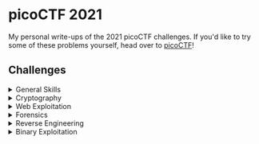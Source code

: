 # picoCTF 2021
My personal write-ups of the 2021 picoCTF challenges.
If you'd like to try some of these problems yourself, head over to [picoCTF](https://play.picoctf.org/practice)!

## Challenges

<details>

<summary>General Skills</summary>

| Title | Points | Solved | 
| ----- | :----: | :----: |
| [Obedient Cat](./General%20Skills/Obedient%20Cat/) | 5 | &check; |
| [Python Wrangling](./General%20Skills/Python%20Wrangling/) | 10 | &check; |
| [Wave a flag](./General%20Skills/Waving%20Flag/) | 10 | &check; |
| [Nice netcat...](./General%20Skills/Nice%20netcat.../) | 15 | &check; |
| [Static ain't always noise](./General%20Skills/Static%20ain't%20always%20noise/) | 20 | &check; |
| [Tab, Tab, Attack](./General%20Skills/Tab,%20Tab,%20Attack/) | 20 | &check; |
| [Magikarp Ground Mission](./General%20Skills/Magikarp%20Ground%20Mission/) | 30 | &check; |

</details>

<details>

<summary>Cryptography</summary>

| Title | Points | Solved | 
| ----- | :----: | :----: |
| [Mod 26](./Cryptography/Mod%2026/) | 10 | &check; |
| [Mind your Ps and Qs](./Cryptography/Mind%20your%20Ps%20and%20Qs/) | 20 | &check; |
| [Easy Peasy](./Cryptography/Easy%20Peasy/) | 40 | &check; |
| [New Caesar](./Cryptography/New%20Caesar/) | 60 | 
| [Mini RSA](./Cryptography/Mini%20RSA/) | 70 | 
| [Dachshund Attacks](./Cryptography/Dachshund%20Attacks/) | 80 | 
| [No Padding, No problem](./Cryptography/No%20Padding,%20No%20problem/) | 90 | 
| [Pixelated](./Cryptography/Pixelated/) | 100 | 
| [Play Nice](./Cryptography/Play%20Nice/) | 110 | 
| [Double DES](./Cryptography/Double%20DES/) | 120 | 
| [Compress and Attack](./Cryptography/Compress%20and%20Attack/) | 130 | 
| [Scrambled RSA](./Cryptography/Scrambled%20RSA/) | 140 | 
| [It's Not My Fault 1](./Cryptography/Its'%20Not%20My%20Fault/) | 300 | 
| [New Vignere](./Cryptography/New%20Vignere/) | 300 | 
| [Clouds](./Cryptography/Clouds/) | 300 | 

</details>

<details>

<summary>Web Exploitation</summary>

| Title | Points | Solved | 
| ----- | :----: | :----: |
| [GET aHEAD](./Web%20Exploitation/GET%20aHEAD/) | 20 | &check; |
| [Cookies](./Web%20Exploitation/Cookies/) | 40 | &check; |
| [Scavenger Hunt](./Web%20Exploitation/Scavenger%20Hunt/) | 50 | 
| [Some Assembly Required 1](./Web%20Exploitation/Some%20Assembly%20Required%201/) | 70 | 
| [More Cookies](./Web%20Exploitation/More%20Cookies/) | 90 | 
| [It is my Birthday](./Web%20Exploitation/It%20is%20my%20Birthday/) | 100 | 
| [Who are you?](./Web%20Exploitation/Who%20are%20you/) | 100 | 
| [Some Assembly Required 2](./Web%20Exploitation/Some%20Assembly%20Required%202/) | 110 | 
| [Super Serial](./Web%20Exploitation/Super%20Serial/) | 130 | 
| [Most Cookies](./Web%20Exploitation/Most%20Cookies/) | 150 | 
| [Some Assembly Required 3](./Web%20Exploitation/Some%20Assembly%20Required%203/) | 160 | 
| [Web Gauntlet 2](./Web%20Exploitation/Web%20Gauntlet%202/) | 170 | 
| [Some Assembly Required 4](./Web%20Exploitation/Some%20Assembly%20Required%204/) | 200 | 
| [X marks the spot](./Web%20Exploitation/X%20marks%20the%20spot/) | 250 | 
| [Web Gauntlet 3](./Web%20Exploitation/Web%20Gauntlet%203/) | 300 | 
| [Bithug](./Web%20Exploitation/Bithub/) | 500 | 

</details>

<details>

<summary>Forensics</summary>

| Title | Points | Solved | 
| ----- | :----: | :----: |
| [information](./Forensics/information/) | 10 | &check; |
| [Matryoshka doll](./Forensics/Matryoshka%20doll/) | 30 | &check; |
| [tunn3l v1s10n](./Forensics/tunn3l%20v1s10n/) | 40 | &check; |
| [Wireshark doo dooo do doo...](./Forensics/Wireshark%20doo%20dooo%20do%20doo.../) | 50 | 
| [MacroHard WeakEdge](./Forensics/MacroHard%20WeakEdge/) | 60 | 
| [Trivial Flag Transfer Protocol](./Forensics/Trivial%20Flag%20Transfer%20Protocol/) | 90 | 
| [Wireshark twoo twooo two twoo...](./Forensics/Wireshark%20twoo%20twooo%20two%20twoo.../) | 100 | 
| [Disk, disk, sleuth!](./Forensics/Disk,%20disk,%20sleuth!/) | 110 | 
| [Milkslap](./Forensics/Milkslap/) | 120 | 
| [Disk, disk, sleuth! II](./Forensics/Disk,%20disk,%20sleuth!%20II/) | 130 | 
| [Sutrfing the Waves](./Forensics/Surfing%20the%20Waves/) | 250 | 
| [Very very very Hidden](./Forensics/Very%20very%20very%20Hidden/) | 300 | 

</details>

<details>

<summary>Reverse Engineering</summary>

| Title | Points | Solved | 
| ----- | :----: | :----: |
| [Transformation](./Reverse%20Engineering/Transformation/) | 20 | &check; |
| [keygenme-py](./Reverse%20Engineering/keygenme-py/) | 30 | &check; |
| [crackme-py](./Reverse%20Engineering/crackme-py/) | 30 | &check; |
| [ARMssembly 0](./Reverse%20Engineering/ARMssembly%200/) | 40 | &cross; |
| [speeds and feeds](./Reverse%20Engineering/speeds%20and%20feeds/) | 50 | 
| [Shop](./Reverse%20Engineering/Shop/) | 50 | 
| [ARMssembly 1](./Reverse%20Engineering/ARMssembly%201/) | 70 | 
| [ARMssembly 2](./Reverse%20Engineering/ARMssembly%202/) | 90 | 
| [Hurry up! Wait!](./Reverse%20Engineering/Hurry%20up!%20Wait!/) | 100 | 
| [gogo](./Reverse%20Engineering/gogo/) | 110 | 
| [ARMssembly 3](./Reverse%20Engineering/ARMssembly%203/) | 130 | 
| [Let's get dynamic](./Reverse%20Engineering/Let's%20get%20dynamic/) | 150 | 
| [Easy as GDB](./Reverse%20Engineering/Easy%20as%20GDB/) | 160 | 
| [ARMssembly 4](./Reverse%20Engineering/ARMssembly%204/) | 170 | 
| [Powershelly](./Reverse%20Engineering/Powershelly/) | 180 | 
| [Rolling My Own](./Reverse%20Engineering/Rolling%20My%20Own/) | 300 | 
| [Powershelly](./Reverse%20Engineerin/Checkpass/) | 375 | 

</details>

<details>

<summary>Binary Exploitation</summary>

| Title | Points | Solved | 
| ----- | :----: | :----: |
| [Stonks](./Binary%20Exploitation/Stonks/) | 20 | &check; |
| [Cache Me Outside](./Binary%20Exploitation/Cache%20Me%20Outsite/) | 70 | 
| [Here's a LIBC](./Binary%20Exploitation/Here's%20a%20LIBC/) | 90 | 
| [Unsubscriptions Are Free](./Binary%20Exploitation/Unsubscriptions%20Are%20Free/) | 100 | 
| [filtered-shellcode](./Binary%20Exploitation/filtered-shellcode/) | 160 | 
| [Kit Engine](./Binary%20Exploitation/Kit%20Engine/) | 200 | 
| [Stonk Market](./Binary%20Exploitation/Stonk%20Market/) | 250 | 
| [Download Horsepower](./Binary%20Exploitation/Download%20Horsepower/) | 350 | 
| [The Office](./Binary%20Exploitation/The%20Office/) | 400 | 
| [Turboflan](./Binary%20Exploitation/Turboflan/) | 450 | 
| [Bizz Fuzz](./Binary%20Exploitation/Bizz%20Fuzz/) | 500 | 

</details>
